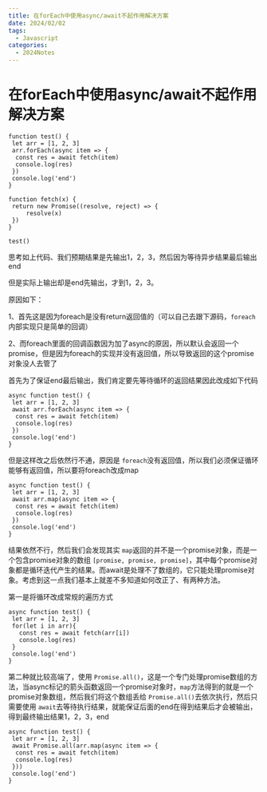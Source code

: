 ```yaml
---
title: 在forEach中使用async/await不起作用解决方案
date: 2024/02/02
tags:
  - Javascript
categories:
  - 2024Notes
---
```



# 在forEach中使用async/await不起作用解决方案

```
function test() {
 let arr = [1, 2, 3]
 arr.forEach(async item => {
  const res = await fetch(item)
  console.log(res)
 })
 console.log('end')
}

function fetch(x) {
 return new Promise((resolve, reject) => {
     resolve(x)
 })
}

test()
```

思考如上代码、我们预期结果是先输出1，2，3，然后因为等待异步结果最后输出end

但是实际上输出却是end先输出，才到1，2，3。

原因如下：

1、首先这是因为foreach是没有return返回值的（可以自己去跟下源码，`foreach`内部实现只是简单的回调）

2、而foreach里面的回调函数因为加了async的原因，所以默认会返回一个promise，但是因为foreach的实现并没有返回值，所以导致返回的这个promise对象没人去管了

首先为了保证end最后输出，我们肯定要先等待循环的返回结果因此改成如下代码

```
async function test() {
 let arr = [1, 2, 3]
 await arr.forEach(async item => {
  const res = await fetch(item)
  console.log(res)
 })
 console.log('end')
}
```

但是这样改之后依然行不通，原因是 `foreach`没有返回值，所以我们必须保证循环能够有返回值，所以要将foreach改成map

```
async function test() {
 let arr = [1, 2, 3]
 await arr.map(async item => {
  const res = await fetch(item)
  console.log(res)
 })
 console.log('end')
}
```


结果依然不行，然后我们会发现其实 `map`返回的并不是一个promise对象，而是一个包含promise对象的数组 `[promise, promise, promise]`，其中每个promise对象都是循环迭代产生的结果。而await是处理不了数组的，它只能处理promise对象。考虑到这一点我们基本上就差不多知道如何改正了、有两种方法。

第一是将循环改成常规的遍历方式

```
async function test() {
 let arr = [1, 2, 3]
 for(let i in arr){
   const res = await fetch(arr[i])
   console.log(res)          
 }
 console.log('end')
}
```

第二种就比较高端了，使用 `Promise.all()`，这是一个专门处理promise数组的方法，当async标记的箭头函数返回一个promise对象时，`map`方法得到的就是一个promise对象数组，然后我们将这个数组丢给 `Promise.all()`去依次执行，然后只需要使用 `await`去等待执行结果，就能保证后面的end在得到结果后才会被输出，得到最终输出结果1，2，3，end

```
async function test() {
 let arr = [1, 2, 3]
 await Promise.all(arr.map(async item => {
  const res = await fetch(item)
  console.log(res)
 }))
 console.log('end')
}
```
